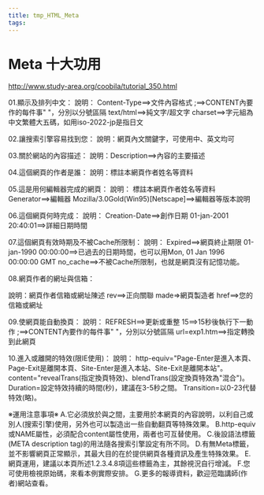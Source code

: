 ```yaml
---
title: tmp_HTML_Meta
tags:
---
```

Meta 十大功用
===
http://www.study-area.org/coobila/tutorial_350.html

01.顯示及排列中文：
<META http-equiv="Content-Type" content="text/html; charset=big5">
說明：
Content-Type==>文件內容格式
;==>CONTENT內要作的每件事" "，分別以分號區隔
text/html==>純文字/超文字
charset==>字元組為中文繁體大五碼，如用iso-2022-jp是指日文

02.讓搜索引擎容易找到您：
<META NAME="KeyWords" CONTENT="網頁'網頁製作'研習'免費'教學'下載'電子報">
<META NAME="KeyWords" CONTENT="HomePage'java'html'download'download'free">
說明：網頁內文關鍵字，可使用中、英文均可

03.關於網站的內容描述：
<META NAME="Description" CONTENT="網頁研習室【電子報】:網頁製作系列報導">
說明：Description==>內容的主要描述

04.這個網頁的作者是誰：
<META NAME="Author" CONTENT="Lee Wen Neng">
說明：標註本網頁作者姓名等資料

05.這是用何編輯器完成的網頁：
<META NAME="Generator" CONTENT="Mozilla/3.0Gold(Win95)[Netscape]">
說明：
標註本網頁作者姓名等資料
Generator==>編輯器
Mozilla/3.0Gold(Win95)[Netscape]==>編輯器等版本說明

06.這個網頁何時完成：
<META NAME="Creation-Date" CONTENT="01-jan-2001 20:40:01">
說明：
Creation-Date==>創作日期
01-jan-2001 20:40:01==>詳細日期時間

07.這個網頁有效時期及不被Cache所限制：
<META NAME="Expired" CONTENT="01-jan-1990 00:00:00">
<META HTTP-EQUIV="Pragma" CONTENT="no_cache">
說明：
Expired==>網頁終止期限
01-jan-1990 00:00:00==>已過去的日期時間，也可以用Mon, 01 Jan 1996 00:00:00 GMT
no_cache==>不被Cache所限制，也就是網頁沒有記憶功能。

08.網頁作者的網址與信箱：
<link rev="made" href="mailto:leewn@seed.net.tw">
<link rev="made" href="http://www.webpage.idv.tw/">
說明：網頁作者信箱或網址陳述
rev==>正向關聯
made=>網頁製造者
href==>您的信箱或網址

09.使網頁能自動換頁：
<META HTTP-EQUIV="REFRESH" CONTENT="15; url=exp1.htm">
說明：
REFRESH==>更新或重整
15==>15秒後執行下一動作
;==>CONTENT內要作的每件事" "，分別以分號區隔
url=exp1.htm==>指定轉換到此網頁

10.進入或離開的特效(限IE使用)：
<META http-equiv="指定要換頁特效發生的狀況" content="特效模式(Duration=特效持續時間,Transition=代替的特效)">
說明：
http-equiv="Page-Enter是進入本頁、Page-Exit是離開本頁、Site-Enter是進入本站、Site-Exit是離開本站"。
content="revealTrans(指定換頁特效)、blendTrans(設定換頁特效為"混合")。
Duration=設定特效持續的時間(秒)，建議在3-5秒之間。
Transition=以0-23代替特效(略)。

※運用注意事項※
A.它必須放於<HEAD>與</HEAD>之間，主要用於本網頁的內容說明，以利自己或別人(搜索引擎)使用，另外也可以製造出一些自動翻頁等特殊效果。
B.http-equiv或NAME屬性，必須配合content屬性使用，兩者也可互替使用。
C.後設語法標籤(META description tag)的用法隨各搜索引擎設定有所不同。
D.有無Meta標籤，並不影響網頁正常顯示，其最大目的在於提供網頁各種資訊及產生特殊效果。
E.網頁運用，建議以本頁所述1.2.3.4.8項這些標籤為主，其餘視況自行增減。
F.您可使用檢視原始碼，來看本例實際安排。
G.更多的報導資料，歡迎蒞臨講師(作者)網站查看。
